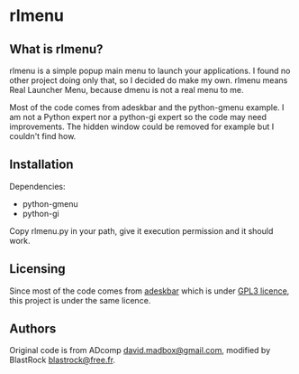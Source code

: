 # rlmenu

## What is rlmenu?

rlmenu is a simple popup main menu to launch your applications. I found no
other project doing only that, so I decided do make my own. rlmenu means Real
Launcher Menu, because dmenu is not a real menu to me.

Most of the code comes from adeskbar and the python-gmenu example. I am not a
Python expert nor a python-gi expert so the code may need improvements. The
hidden window could be removed for example but I couldn't find how.

## Installation

Dependencies:

- python-gmenu
- python-gi

Copy rlmenu.py in your path, give it execution permission and it should work.

## Licensing

Since most of the code comes from [adeskbar](http://adeskbar.tuxfamily.org/)
which is under [GPL3 licence](http://www.gnu.org/licenses/gpl.txt), this
project is under the same licence.

## Authors

Original code is from ADcomp <david.madbox@gmail.com>, modified by BlastRock
<blastrock@free.fr>.

